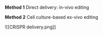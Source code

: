 **Method 1**
Direct delivery: in-vivo editing

**Method 2**
Cell culture-based ex-vivo editing

![[CRISPR delivery.png]]
